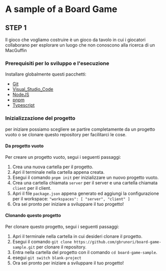 # A sample of a Board Game

## STEP 1

Il gioco che vogliamo costruire è un gioco da tavolo in cui i giocatori collaborano per esplorare un luogo che non conoscono alla ricerca di un MacGuffin

### Prerequisiti per lo sviluppo e l'esecuzione

Installare globalmente questi pacchetti:

- [Git]
- [Visual_Studio_Code]
- [NodeJS]
- [pnpm]
- [Typescript]

### Inizializzazione del progetto

per iniziare possiamo scegliere se partire completamente da un progetto vuoto o se clonare questo repository per facilitarci le cose.

#### Da progetto vuoto

Per creare un progetto vuoto, segui i seguenti passaggi:

1. Crea una nuova cartella per il progetto.
2. Apri il terminale nella cartella appena creata.
3. Esegui il comando `pnpm init` per inizializzare un nuovo progetto vuoto.
4. Crea una cartella chiamata `server` per il server e una cartella chiamata `client` per il client.
5. Apri il file `package.json` appena generato ed aggiungi la configurazione per il workspace:
   `"workspaces": [ "server", "client" ]`
6. Ora sei pronto per iniziare a sviluppare il tuo progetto!

#### Clonando questo progetto

Per clonare questo progetto, segui i seguenti passaggi:

1. Apri il terminale nella cartella in cui desideri clonare il progetto.
2. Esegui il comando `git clone https://github.com/gbrunori/board-game-sample.git` per clonare il repository.
3. Entra nella cartella del progetto con il comando `cd board-game-sample`.
4. esegui `git switch blank-project`
5. Ora sei pronto per iniziare a sviluppare il tuo progetto!

<!-- Link Mapper -->
[Git]: https://git-scm.com/downloads
[NodeJS]: https://nodejs.org/en/download/
[pnpm]: https://pnpm.io/installation
[Typescript]: https://www.typescriptlang.org/download
[Visual_Studio_Code]: https://code.visualstudio.com/download
